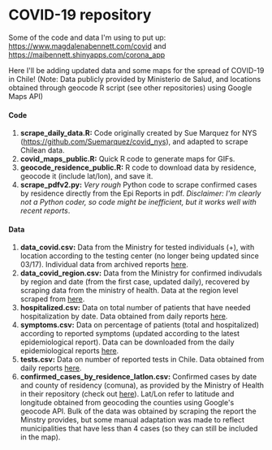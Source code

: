 # COVID-19 repository

Some of the code and data I'm using to put up:
https://www.magdalenabennett.com/covid
and
https://maibennett.shinyapps.com/corona_app

Here I'll be adding updated data and some maps for the spread of COVID-19 in Chile! (Note: Data publicly provided by Ministerio de Salud, and locations obtained through geocode R script (see other repositories) using Google Maps API)

#### Code
1) **scrape_daily_data.R:** Code originally created by Sue Marquez for NYS (https://github.com/Suemarquez/covid_nys), and adapted to scrape Chilean data.
2) **covid_maps_public.R:** Quick R code to generate maps for GIFs.
3) **geocode_residence_public.R:** R code to download data by residence, geocode it (include lat/lon), and save it.
4) **scrape_pdfv2.py:** *Very rough* Python code to scrape confirmed cases by residence directly from the Epi Reports in pdf. *Disclaimer: I'm clearly not a Python coder, so code might be inefficient, but it works well with recent reports*.

#### Data
1) **data_covid.csv:** Data from the Ministry for tested individuals (+), with location according to the testing center (no longer being updated since 03/17). Individual data from archived reports [here](https://www.minsal.cl/nuevo-coronavirus-2019-ncov/casos-confirmados-en-chile-covid-19/).
2) **data_covid_region.csv:** Data from the Ministry for confirmed indivudals by region and date (from the first case, updated daily), recovered by scraping data from the ministry of health. Data at the region level scraped from [here](https://www.minsal.cl/nuevo-coronavirus-2019-ncov/casos-confirmados-en-chile-covid-19/).
3) **hospitalized.csv:** Data on total number of patients that have needed hospitalization by date. Data obtained from daily reports [here](https://www.gob.cl/coronavirus/cifrasoficiales/).
4) **symptoms.csv:** Data on percentage of patients (total and hospitalized) according to reported symptoms (updated according to the latest epidemiological report). Data can be downloaded from the daily epidemiological reports [here](http://epi.minsal.cl/informes-covid-19/).
5) **tests.csv:** Data on number of reported tests in Chile. Data obtained from daily reports [here](https://www.gob.cl/coronavirus/cifrasoficiales/).
6) **confirmed_cases_by_residence_latlon.csv:** Confirmed cases by date and county of residency (comuna), as provided by the Ministry of Health in their repository (check out [here](http://www.minciencia.gob.cl/covid19)). Lat/Lon refer to latitude and longitude obtained from geocoding the counties using Google's geocode API. Bulk of the data was obtained by scraping the report the Minstry provides, but some manual adaptation was made to reflect municipalities that have less than 4 cases (so they can still be included in the map).

